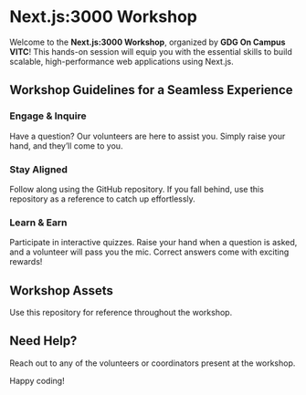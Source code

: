 # Next.js:3000 Workshop

Welcome to the **Next.js:3000 Workshop**, organized by **GDG On Campus VITC**! This hands-on session will equip you with the essential skills to build scalable, high-performance web applications using Next.js.

## Workshop Guidelines for a Seamless Experience

### Engage & Inquire
Have a question? Our volunteers are here to assist you. Simply raise your hand, and they’ll come to you.

### Stay Aligned
Follow along using the GitHub repository. If you fall behind, use this repository as a reference to catch up effortlessly.

### Learn & Earn
Participate in interactive quizzes. Raise your hand when a question is asked, and a volunteer will pass you the mic. Correct answers come with exciting rewards! 

## Workshop Assets
Use this repository for reference throughout the workshop.

## Need Help?
Reach out to any of the volunteers or coordinators present at the workshop.

Happy coding!
